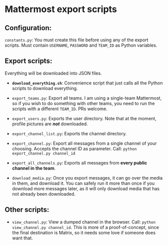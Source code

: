 # Mattermost export scripts

## Configuration:

`constants.py`: You must create this file before using any of the export scripts. Must contain `USERNAME`, `PASSWORD` and `TEAM_ID` as Python variables.

## Export scripts:

Everything will be downloaded into JSON files.

 * **`download_everything.sh`**: Convenience script that just calls all the Python scripts to download everything.

 * `export_teams.py`: Export all teams. I am using a single-team Mattermost, so if you wish to do something with other teams, you need to run the scripts with a different `TEAM_ID`. PRs welcome.

 * `export_users.py`: Exports the user directory. Note that at the moment, profile pictures are ***not*** downloaded.

 * `export_channel_list.py`: Exports the channel directory.

 * `export_channel.py`: Export all messages from a single channel of your choosing. Accepts the channel ID as parameter. Call: `python export_channel.py channel_id`

 * `export_all_channels.py`: Exports all messages from **every public channel in the team**.

 * `download_media.py`: Once you export messages, it can go over the media in them, and download it. You can safely run it more than once if you download more messages later, as it will only download media that has not already been downloaded.

## Other scripts:
 
 * `view_channel.py`: View a dumped channel in the browser. Call: `python view_channel.py channel_id`. This is more of a proof-of-concept, since the final destination is Matrix, so it needs some love if someone does want that.
